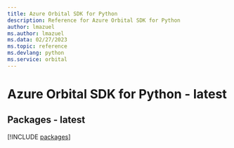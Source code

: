 ```yaml
---
title: Azure Orbital SDK for Python
description: Reference for Azure Orbital SDK for Python
author: lmazuel
ms.author: lmazuel
ms.data: 02/27/2023
ms.topic: reference
ms.devlang: python
ms.service: orbital
---
```

# Azure Orbital SDK for Python - latest
## Packages - latest
[!INCLUDE [packages](orbital-index.md)]